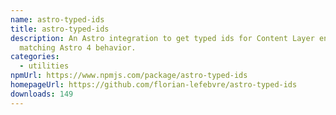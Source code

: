 ```yaml
---
name: astro-typed-ids
title: astro-typed-ids
description: An Astro integration to get typed ids for Content Layer entries,
  matching Astro 4 behavior.
categories:
  - utilities
npmUrl: https://www.npmjs.com/package/astro-typed-ids
homepageUrl: https://github.com/florian-lefebvre/astro-typed-ids
downloads: 149
---
```

